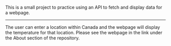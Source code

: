 This is a small project to practice using an API to fetch and display data for a webpage.

---

The user can enter a location within Canada and the webpage will display the temperature for that location.
Please see the webpage in the link under the About section of the repository.
